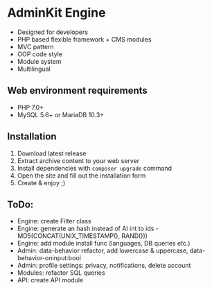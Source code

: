 # AdminKit Engine
* Designed for developers
* PHP based flexible framework + CMS modules
* MVC pattern
* OOP code style
* Module system
* Multilingual

## Web environment requirements
* PHP 7.0+
* MySQL 5.6+ or MariaDB 10.3+

## Installation
1. Download latest release
2. Extract archive content to your web server
3. Install dependencies with `composer upgrade` command
4. Open the site and fill out the installation form
5. Create & enjoy ;)

## ToDo:
* Engine: create Filter class
* Engine: generate an hash instead of AI int to ids - MD5(CONCAT(UNIX_TIMESTAMP(), RAND()))
* Engine: add module install func (languages, DB queries etc.)
* Admin: data-behavior refactor, add lowercase & uppercase, data-behavior-oninput:bool
* Admin: profile settings: privacy, notifications, delete account
* Modules: refactor SQL queries
* API: create API module
